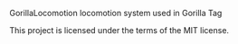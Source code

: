 GorillaLocomotion
locomotion system used in Gorilla Tag

This project is licensed under the terms of the MIT license.
